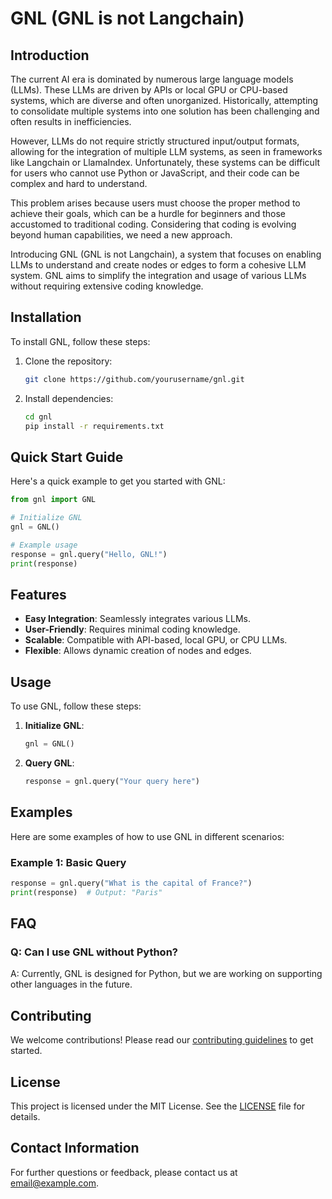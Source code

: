 # GNL (GNL is not Langchain)

## Introduction
The current AI era is dominated by numerous large language models (LLMs). These LLMs are driven by APIs or local GPU or CPU-based systems, which are diverse and often unorganized. Historically, attempting to consolidate multiple systems into one solution has been challenging and often results in inefficiencies.

However, LLMs do not require strictly structured input/output formats, allowing for the integration of multiple LLM systems, as seen in frameworks like Langchain or LlamaIndex. Unfortunately, these systems can be difficult for users who cannot use Python or JavaScript, and their code can be complex and hard to understand.

This problem arises because users must choose the proper method to achieve their goals, which can be a hurdle for beginners and those accustomed to traditional coding. Considering that coding is evolving beyond human capabilities, we need a new approach.

Introducing GNL (GNL is not Langchain), a system that focuses on enabling LLMs to understand and create nodes or edges to form a cohesive LLM system. GNL aims to simplify the integration and usage of various LLMs without requiring extensive coding knowledge.

## Installation
To install GNL, follow these steps:

1. Clone the repository:
   ```bash
   git clone https://github.com/yourusername/gnl.git
   ```
2. Install dependencies:
   ```bash
   cd gnl
   pip install -r requirements.txt
   ```

## Quick Start Guide
Here's a quick example to get you started with GNL:

```python
from gnl import GNL

# Initialize GNL
gnl = GNL()

# Example usage
response = gnl.query("Hello, GNL!")
print(response)
```

## Features
- **Easy Integration**: Seamlessly integrates various LLMs.
- **User-Friendly**: Requires minimal coding knowledge.
- **Scalable**: Compatible with API-based, local GPU, or CPU LLMs.
- **Flexible**: Allows dynamic creation of nodes and edges.

## Usage
To use GNL, follow these steps:

1. **Initialize GNL**:
   ```python
   gnl = GNL()
   ```
2. **Query GNL**:
   ```python
   response = gnl.query("Your query here")
   ```

## Examples
Here are some examples of how to use GNL in different scenarios:

### Example 1: Basic Query
```python
response = gnl.query("What is the capital of France?")
print(response)  # Output: "Paris"
```

## FAQ
### Q: Can I use GNL without Python?
A: Currently, GNL is designed for Python, but we are working on supporting other languages in the future.

## Contributing
We welcome contributions! Please read our [contributing guidelines](CONTRIBUTING.md) to get started.

## License
This project is licensed under the MIT License. See the [LICENSE](LICENSE) file for details.

## Contact Information
For further questions or feedback, please contact us at [email@example.com](mailto:email@example.com).
